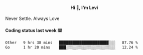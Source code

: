 <h4 style="text-align: center;">Hi 👋, I'm Levi</h4>  Never Settle. Always Love
<!---<img align="right" alt="Coding" width="300" src="https://i.pinimg.com/originals/81/17/8b/81178b47a8598f0c81c4799f2cdd4057.gif"></p> --->

#### Coding status last week ⌨️

<!--START_SECTION:waka-->

```txt
Other   9 hrs 38 mins   ██████████████████████░░░   87.76 %
Go      1 hr 20 mins    ███░░░░░░░░░░░░░░░░░░░░░░   12.24 %
```

<!--END_SECTION:waka-->
